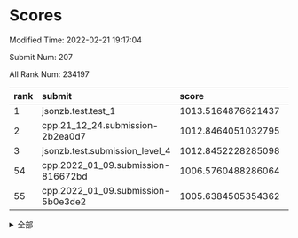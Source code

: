 # Scores

Modified Time: 2022-02-21 19:17:04

Submit Num: 207

All Rank Num: 234197

| rank |               submit               |       score        |       sigma        | pk_num |
| :--- | :--------------------------------- | :----------------- | :----------------- | :----- |
| 1    | jsonzb.test.test_1                 | 1013.5164876621437 | 0.8129230312699766 | 4521   |
| 2    | cpp.21_12_24.submission-2b2ea0d7   | 1012.8464051032795 | 0.7878729555014066 | 4526   |
| 3    | jsonzb.test.submission_level_4     | 1012.8452228285098 | 0.7983478364719435 | 4527   |
| 54   | cpp.2022_01_09.submission-816672bd | 1006.5760488286064 | 0.7254522064078239 | 4526   |
| 55   | cpp.2022_01_09.submission-5b0e3de2 | 1005.6384505354362 | 0.7207802697180581 | 4524   |


<details>
<summary>全部</summary>

| rank |                 submit                 |       score        |       sigma        | pk_num |
| :--- | :------------------------------------- | :----------------- | :----------------- | :----- |
| 1    | jsonzb.test.test_1                     | 1013.5164876621437 | 0.8129230312699766 | 4521   |
| 2    | cpp.21_12_24.submission-2b2ea0d7       | 1012.8464051032795 | 0.7878729555014066 | 4526   |
| 3    | jsonzb.test.submission_level_4         | 1012.8452228285098 | 0.7983478364719435 | 4527   |
| 4    | gobigger.level_3.submission_level_3_31 | 1011.5690403013563 | 0.7762562169815201 | 4520   |
| 5    | gobigger.level_3.submission_level_3_48 | 1011.3390148657297 | 0.7814018040705701 | 4526   |
| 6    | gobigger.level_3.submission_level_3_8  | 1011.0794408623365 | 0.7656064299004718 | 4525   |
| 7    | gobigger.level_3.submission_level_3_19 | 1010.7766581280234 | 0.7733613946679555 | 4523   |
| 8    | gobigger.level_3.submission_level_3_33 | 1010.734680767254  | 0.7816703459163461 | 4528   |
| 9    | gobigger.level_3.submission_level_3_34 | 1010.6451255567757 | 0.7715046200413154 | 4525   |
| 10   | gobigger.level_3.submission_level_3_16 | 1010.6378242870672 | 0.7714396019837105 | 4527   |
| 11   | gobigger.level_3.submission_level_3_27 | 1010.5874769881038 | 0.7541395489597011 | 4525   |
| 12   | gobigger.level_3.submission_level_3_23 | 1010.5840690997179 | 0.7483643619225158 | 4524   |
| 13   | gobigger.level_3.submission_level_3_17 | 1010.4242927866482 | 0.7752054218063645 | 4519   |
| 14   | gobigger.level_3.submission_level_3_10 | 1010.3686287686874 | 0.7652842164350436 | 4529   |
| 15   | gobigger.level_3.submission_level_3_43 | 1010.316751037013  | 0.7509213887127946 | 4529   |
| 16   | gobigger.level_3.submission_level_3_11 | 1010.3106559285488 | 0.784653784142019  | 4525   |
| 17   | gobigger.level_3.submission_level_3_0  | 1010.2743037853643 | 0.7652409959410212 | 4522   |
| 18   | gobigger.level_3.submission_level_3_9  | 1010.2290346842568 | 0.7626490065324981 | 4528   |
| 19   | gobigger.level_3.submission_level_3_29 | 1010.1586332567229 | 0.7926229593408006 | 4523   |
| 20   | gobigger.level_3.submission_level_3_21 | 1010.1486778947132 | 0.7659365085622103 | 4526   |
| 21   | gobigger.level_3.submission_level_3_39 | 1010.1438642239816 | 0.7584105260952279 | 4527   |
| 22   | gobigger.level_3.submission_level_3_38 | 1010.1405047967052 | 0.7506709045201535 | 4526   |
| 23   | gobigger.level_3.submission_level_3_12 | 1010.134422962854  | 0.7500182826764404 | 4526   |
| 24   | gobigger.level_3.submission_level_3_5  | 1009.9954017166369 | 0.7516537989592404 | 4526   |
| 25   | gobigger.level_3.submission_level_3_37 | 1009.9719402851015 | 0.7585247973047354 | 4523   |
| 26   | gobigger.level_3.submission_level_3_46 | 1009.9561992562412 | 0.7814648497588481 | 4524   |
| 27   | gobigger.level_3.submission_level_3_18 | 1009.8949117634185 | 0.7438009675855114 | 4524   |
| 28   | gobigger.level_3.submission_level_3_1  | 1009.8534631194676 | 0.7702175425694324 | 4529   |
| 29   | gobigger.level_3.submission_level_3_42 | 1009.8093620944124 | 0.7804938400222173 | 4524   |
| 30   | gobigger.level_3.submission_level_3_20 | 1009.802040015563  | 0.7608556243612167 | 4527   |
| 31   | gobigger.level_3.submission_level_3_41 | 1009.62334184118   | 0.7596104071612297 | 4531   |
| 32   | gobigger.level_3.submission_level_3_24 | 1009.6126261010377 | 0.7609596483725133 | 4526   |
| 33   | gobigger.level_3.submission_level_3_25 | 1009.5318662249962 | 0.7414617018917445 | 4524   |
| 34   | gobigger.level_3.submission_level_3_2  | 1009.4963875888163 | 0.7562096569780581 | 4522   |
| 35   | gobigger.level_3.submission_level_3_44 | 1009.4614856795255 | 0.7596403845233626 | 4525   |
| 36   | gobigger.level_3.submission_level_3_47 | 1009.4422925788892 | 0.7426329575742308 | 4527   |
| 37   | gobigger.level_3.submission_level_3_28 | 1009.393954533134  | 0.7643906924766519 | 4524   |
| 38   | gobigger.level_3.submission_level_3_40 | 1009.3719269597473 | 0.7387623720802572 | 4526   |
| 39   | gobigger.level_3.submission_level_3_7  | 1009.3553672207372 | 0.7553029013743038 | 4526   |
| 40   | gobigger.level_3.submission_level_3_26 | 1009.3271610712247 | 0.7560396550743087 | 4528   |
| 41   | gobigger.level_3.submission_level_3_36 | 1009.3134177041045 | 0.7468965031487236 | 4525   |
| 42   | gobigger.level_3.submission_level_3_6  | 1009.2996653797253 | 0.7391783677288923 | 4520   |
| 43   | gobigger.level_3.submission_level_3_4  | 1009.2709539555793 | 0.7565450828013381 | 4526   |
| 44   | gobigger.level_3.submission_level_3_15 | 1009.2549392980778 | 0.7357062857887302 | 4530   |
| 45   | gobigger.level_3.submission_level_3_30 | 1009.2336506466182 | 0.7474619169316339 | 4527   |
| 46   | gobigger.level_3.submission_level_3_35 | 1009.1161052813866 | 0.7470451260155893 | 4525   |
| 47   | gobigger.level_3.submission_level_3_22 | 1009.1000679388142 | 0.7611887180901785 | 4528   |
| 48   | gobigger.level_3.submission_level_3_49 | 1009.0600543006898 | 0.7462041950290387 | 4524   |
| 49   | gobigger.level_3.submission_level_3_3  | 1008.8296906082845 | 0.7489374289355014 | 4523   |
| 50   | gobigger.level_3.submission_level_3_45 | 1008.5945609065101 | 0.7540659854903262 | 4529   |
| 51   | gobigger.level_3.submission_level_3_14 | 1008.5660255766346 | 0.7786058045303832 | 4527   |
| 52   | gobigger.level_3.submission_level_3_32 | 1008.5220678482926 | 0.733438502400179  | 4526   |
| 53   | gobigger.level_3.submission_level_3_13 | 1008.3318516313401 | 0.741866159274035  | 4525   |
| 54   | cpp.2022_01_09.submission-816672bd     | 1006.5760488286064 | 0.7254522064078239 | 4526   |
| 55   | cpp.2022_01_09.submission-5b0e3de2     | 1005.6384505354362 | 0.7207802697180581 | 4524   |
| 56   | gobigger.level_1.submission_level_1_1  | 1005.3244136701768 | 0.7265631185734119 | 4530   |
| 57   | gobigger.level_1.submission_level_1_32 | 1004.8515712811235 | 0.7103512624611726 | 4528   |
| 58   | gobigger.level_1.submission_level_1_13 | 1004.8310546999155 | 0.7253129500937152 | 4523   |
| 59   | gobigger.level_1.submission_level_1_33 | 1004.5629444004359 | 0.7114859659086157 | 4529   |
| 60   | gobigger.level_1.submission_level_1_27 | 1004.5173044787218 | 0.724661031799368  | 4526   |
| 61   | gobigger.level_1.submission_level_1_6  | 1004.3638990773392 | 0.7269948681994843 | 4522   |
| 62   | gobigger.level_1.submission_level_1_16 | 1004.2744726965096 | 0.728762447929055  | 4525   |
| 63   | gobigger.level_1.submission_level_1_3  | 1004.2475952686234 | 0.720484370270033  | 4522   |
| 64   | gobigger.level_1.submission_level_1_22 | 1004.1485069398228 | 0.7219569728681472 | 4525   |
| 65   | gobigger.level_1.submission_level_1_12 | 1004.066692155367  | 0.7269153788781674 | 4528   |
| 66   | gobigger.level_1.submission_level_1_18 | 1004.0401371469518 | 0.7133063931875837 | 4522   |
| 67   | gobigger.level_1.submission_level_1_14 | 1004.0363478071276 | 0.7259046867311326 | 4525   |
| 68   | gobigger.level_1.submission_level_1_45 | 1003.8907510619244 | 0.7151952789032416 | 4521   |
| 69   | gobigger.level_1.submission_level_1_28 | 1003.8813537075049 | 0.7186440540307327 | 4521   |
| 70   | gobigger.level_1.submission_level_1_41 | 1003.6986613895987 | 0.7156049233658021 | 4530   |
| 71   | gobigger.level_1.submission_level_1_8  | 1003.6899455088039 | 0.7276280727713291 | 4524   |
| 72   | gobigger.level_1.submission_level_1_4  | 1003.6220638339926 | 0.7146106681660416 | 4523   |
| 73   | gobigger.level_1.submission_level_1_47 | 1003.6029632689583 | 0.7205773898719199 | 4532   |
| 74   | gobigger.level_1.submission_level_1_24 | 1003.5885255483695 | 0.7155697209060357 | 4529   |
| 75   | gobigger.level_1.submission_level_1_17 | 1003.5034432661636 | 0.7294848755700689 | 4529   |
| 76   | gobigger.level_1.submission_level_1_5  | 1003.5032321846636 | 0.7177272324505101 | 4526   |
| 77   | gobigger.level_1.submission_level_1_23 | 1003.4902873549112 | 0.7055927897127439 | 4527   |
| 78   | gobigger.level_1.submission_level_1_30 | 1003.382874131043  | 0.7291771085297112 | 4525   |
| 79   | gobigger.level_1.submission_level_1_10 | 1003.2648271531712 | 0.7273352189314544 | 4524   |
| 80   | gobigger.level_1.submission_level_1_40 | 1003.2487810411588 | 0.70847023560917   | 4525   |
| 81   | gobigger.level_1.submission_level_1_11 | 1003.2441877367183 | 0.7335017045922438 | 4521   |
| 82   | gobigger.level_1.submission_level_1_35 | 1003.2114239842571 | 0.7152399355112091 | 4521   |
| 83   | gobigger.level_1.submission_level_1_38 | 1003.1982935120791 | 0.7114975006621237 | 4526   |
| 84   | gobigger.level_1.submission_level_1_48 | 1003.1429473013006 | 0.7233396345459366 | 4524   |
| 85   | gobigger.level_1.submission_level_1_7  | 1003.1367939934709 | 0.7235981555864507 | 4523   |
| 86   | gobigger.level_1.submission_level_1_15 | 1003.0321587378372 | 0.7094919532109077 | 4520   |
| 87   | gobigger.level_1.submission_level_1_37 | 1002.9798853767971 | 0.7199491981114294 | 4530   |
| 88   | gobigger.level_1.submission_level_1_46 | 1002.9072738418124 | 0.711191041864833  | 4529   |
| 89   | gobigger.level_1.submission_level_1_49 | 1002.904650258835  | 0.7130180504987194 | 4525   |
| 90   | gobigger.level_1.submission_level_1_20 | 1002.8387698221954 | 0.7105014155404636 | 4528   |
| 91   | gobigger.level_1.submission_level_1_19 | 1002.7401159462976 | 0.7026942222410314 | 4526   |
| 92   | gobigger.level_1.submission_level_1_21 | 1002.7267503785288 | 0.7111402219948358 | 4523   |
| 93   | gobigger.level_1.submission_level_1_36 | 1002.6678541479483 | 0.7161753434116094 | 4523   |
| 94   | gobigger.level_1.submission_level_1_31 | 1002.6582309724334 | 0.7094072013738918 | 4524   |
| 95   | gobigger.level_1.submission_level_1_9  | 1002.5744877970284 | 0.7104463564008516 | 4519   |
| 96   | gobigger.level_1.submission_level_1_26 | 1002.5651365641909 | 0.707838018222834  | 4528   |
| 97   | gobigger.level_1.submission_level_1_0  | 1002.5401526861075 | 0.706902227522674  | 4526   |
| 98   | gobigger.level_1.submission_level_1_39 | 1002.5183999579433 | 0.7172774220744763 | 4527   |
| 99   | gobigger.level_1.submission_level_1_34 | 1002.4609702280218 | 0.7143799188795062 | 4523   |
| 100  | gobigger.level_1.submission_level_1_2  | 1002.4586271145905 | 0.7148777759553481 | 4528   |
| 101  | gobigger.level_1.submission_level_1_43 | 1002.312849638329  | 0.7086770011309519 | 4522   |
| 102  | gobigger.level_1.submission_level_1_29 | 1002.3066634801637 | 0.7053597070174737 | 4519   |
| 103  | gobigger.level_1.submission_level_1_44 | 1001.989502217549  | 0.7166765866291109 | 4527   |
| 104  | gobigger.level_1.submission_level_1_25 | 1001.9069056724456 | 0.7049764315788474 | 4530   |
| 105  | gobigger.level_1.submission_level_1_42 | 1001.648105652414  | 0.710814210104766  | 4526   |
| 106  | gobigger.random.submission_random_27   | 997.9421731239747  | 0.7183558965653785 | 4530   |
| 107  | gobigger.random.submission_random_17   | 997.3505773075617  | 0.6924973553192008 | 4528   |
| 108  | gobigger.random.submission_random_19   | 997.1858114410587  | 0.7000111408165033 | 4528   |
| 109  | gobigger.random.submission_random_1    | 997.0023040928636  | 0.7067627728589431 | 4523   |
| 110  | gobigger.random.submission_random_24   | 996.9019932635057  | 0.7036051438649062 | 4524   |
| 111  | gobigger.random.submission_random_18   | 996.6448363868453  | 0.7052374266458279 | 4526   |
| 112  | gobigger.random.submission_random_4    | 996.5113443861894  | 0.7138711046935649 | 4526   |
| 113  | gobigger.random.submission_random_42   | 996.4029444679057  | 0.6950093312887095 | 4527   |
| 114  | gobigger.random.submission_random_6    | 996.2332861887363  | 0.7027448779420027 | 4534   |
| 115  | gobigger.random.submission_random_12   | 996.1949401180648  | 0.7028997441671075 | 4526   |
| 116  | gobigger.random.submission_random_22   | 996.177924170661   | 0.7086116851073647 | 4526   |
| 117  | gobigger.random.submission_random_16   | 996.1713779956439  | 0.7263394262528887 | 4525   |
| 118  | gobigger.random.submission_random_20   | 996.1673399224155  | 0.7148760868842168 | 4526   |
| 119  | gobigger.random.submission_random_30   | 996.1417371034357  | 0.7161424541422999 | 4527   |
| 120  | gobigger.random.submission_random_46   | 996.0888017462066  | 0.7201769234242505 | 4530   |
| 121  | gobigger.random.submission_random_2    | 996.0862106753622  | 0.7157008986043629 | 4525   |
| 122  | gobigger.random.submission_random_41   | 996.0105944834716  | 0.7003058929505636 | 4525   |
| 123  | gobigger.random.submission_random_31   | 995.9954592142803  | 0.7171023092165406 | 4526   |
| 124  | gobigger.random.submission_random_23   | 995.9738789653169  | 0.7047864967011169 | 4527   |
| 125  | gobigger.random.submission_random_14   | 995.9303650740723  | 0.7213267113938482 | 4527   |
| 126  | gobigger.random.submission_random_7    | 995.9290552757577  | 0.7064301544924758 | 4528   |
| 127  | gobigger.random.submission_random_15   | 995.9028824161243  | 0.722915585406416  | 4529   |
| 128  | gobigger.random.submission_random_35   | 995.8707575351447  | 0.7021338268735504 | 4528   |
| 129  | gobigger.random.submission_random_29   | 995.8623077900564  | 0.7112600863426602 | 4527   |
| 130  | gobigger.random.submission_random_11   | 995.8390527222139  | 0.7052535616965491 | 4527   |
| 131  | gobigger.random.submission_random_47   | 995.8371066651329  | 0.7018006577075124 | 4526   |
| 132  | gobigger.random.submission_random_25   | 995.8336894355176  | 0.7192602899028773 | 4526   |
| 133  | gobigger.random.submission_random_26   | 995.8098766956242  | 0.6974614930716205 | 4529   |
| 134  | gobigger.random.submission_random_43   | 995.8095967831376  | 0.7096819594751361 | 4527   |
| 135  | gobigger.random.submission_random_13   | 995.8056823629424  | 0.7150673776081611 | 4526   |
| 136  | gobigger.random.submission_random_48   | 995.780062958463   | 0.7115041916100895 | 4523   |
| 137  | gobigger.random.submission_random_36   | 995.7467219072773  | 0.7023291949854958 | 4529   |
| 138  | gobigger.random.submission_random_38   | 995.6778560289787  | 0.724362234974741  | 4528   |
| 139  | gobigger.random.submission_random_28   | 995.6677958578522  | 0.7120251951514606 | 4521   |
| 140  | gobigger.random.submission_random_44   | 995.6010131161224  | 0.7067975845907329 | 4530   |
| 141  | gobigger.random.submission_random_32   | 995.5279130590372  | 0.6977510432989742 | 4522   |
| 142  | gobigger.random.submission_random_21   | 995.5146193788805  | 0.7204885291684906 | 4522   |
| 143  | gobigger.random.submission_random_5    | 995.3323011067954  | 0.719495756503792  | 4521   |
| 144  | gobigger.random.submission_random_0    | 995.2957797565248  | 0.7143629410542575 | 4531   |
| 145  | gobigger.random.submission_random_40   | 995.2535618596906  | 0.7096230688516562 | 4524   |
| 146  | gobigger.random.submission_random_9    | 995.1794688626488  | 0.7248653554941848 | 4527   |
| 147  | gobigger.random.submission_random_33   | 995.1762408862564  | 0.7158554954162537 | 4528   |
| 148  | gobigger.random.submission_random_10   | 995.1572855469375  | 0.7093401015353448 | 4526   |
| 149  | gobigger.random.submission_random_37   | 995.0877478923012  | 0.7212185703711833 | 4528   |
| 150  | gobigger.level_2.submission_level_2_13 | 995.0755696966982  | 0.7196469789960342 | 4526   |
| 151  | gobigger.random.submission_random_34   | 994.9753851402494  | 0.7159359785168067 | 4520   |
| 152  | gobigger.random.submission_random_8    | 994.9369949087558  | 0.7076178371169887 | 4525   |
| 153  | gobigger.random.submission_random_39   | 994.7638252338887  | 0.7202586513054549 | 4520   |
| 154  | gobigger.random.submission_random_49   | 994.7528828171361  | 0.7250376266975747 | 4526   |
| 155  | gobigger.random.submission_random_45   | 994.7501510954593  | 0.7216836717730705 | 4526   |
| 156  | gobigger.random.submission_random_3    | 994.6438082409636  | 0.7280984803810837 | 4529   |
| 157  | gobigger.level_2.submission_level_2_12 | 994.3798909695095  | 0.7233707305224188 | 4527   |
| 158  | gobigger.level_2.submission_level_2_24 | 993.7125061795341  | 0.7343195591745016 | 4523   |
| 159  | gobigger.level_2.submission_level_2_30 | 993.6467564484325  | 0.7212307760432247 | 4527   |
| 160  | gobigger.level_2.submission_level_2_29 | 993.318342015462   | 0.7287036147468745 | 4529   |
| 161  | gobigger.level_2.submission_level_2_16 | 993.2542933944796  | 0.7292710460607067 | 4523   |
| 162  | gobigger.level_2.submission_level_2_40 | 993.1144069578783  | 0.724316810543141  | 4527   |
| 163  | gobigger.level_2.submission_level_2_18 | 993.0245630029976  | 0.7382433594167092 | 4525   |
| 164  | gobigger.level_2.submission_level_2_47 | 992.9549189241878  | 0.727409210809866  | 4525   |
| 165  | gobigger.level_2.submission_level_2_3  | 992.903150280758   | 0.7330187922272272 | 4522   |
| 166  | gobigger.level_2.submission_level_2_22 | 992.8937557361874  | 0.7426838245717859 | 4530   |
| 167  | gobigger.level_2.submission_level_2_4  | 992.7989482585226  | 0.7386406712268302 | 4528   |
| 168  | gobigger.level_2.submission_level_2_2  | 992.7987526987766  | 0.7334682401510749 | 4518   |
| 169  | gobigger.level_2.submission_level_2_49 | 992.6944722783866  | 0.7392192026231003 | 4529   |
| 170  | gobigger.level_2.submission_level_2_26 | 992.6637996052561  | 0.7351425484463416 | 4522   |
| 171  | gobigger.level_2.submission_level_2_45 | 992.6093764602065  | 0.7612482173488279 | 4523   |
| 172  | gobigger.level_2.submission_level_2_20 | 992.6031782903792  | 0.7574808399641807 | 4527   |
| 173  | gobigger.level_2.submission_level_2_17 | 992.5673239294649  | 0.7251248697338105 | 4525   |
| 174  | gobigger.level_2.submission_level_2_34 | 992.4306706872192  | 0.7271943339783753 | 4526   |
| 175  | gobigger.level_2.submission_level_2_35 | 992.3921858540745  | 0.7635255668021789 | 4530   |
| 176  | gobigger.level_2.submission_level_2_23 | 992.3694323131127  | 0.7403424277916894 | 4526   |
| 177  | gobigger.level_2.submission_level_2_9  | 992.3486189906832  | 0.7273601852220952 | 4524   |
| 178  | gobigger.level_2.submission_level_2_37 | 992.3078592574251  | 0.7345766602237574 | 4528   |
| 179  | gobigger.level_2.submission_level_2_7  | 992.3024461697588  | 0.7502258389153503 | 4522   |
| 180  | gobigger.level_2.submission_level_2_32 | 992.2730193076808  | 0.7474672783065047 | 4523   |
| 181  | gobigger.level_2.submission_level_2_46 | 992.246623635154   | 0.7677783219316967 | 4526   |
| 182  | gobigger.level_2.submission_level_2_5  | 992.2375275249783  | 0.7402904569101006 | 4526   |
| 183  | gobigger.level_2.submission_level_2_31 | 992.2301299913042  | 0.7375258189982233 | 4518   |
| 184  | gobigger.level_2.submission_level_2_10 | 992.0552853297518  | 0.7566803283460538 | 4532   |
| 185  | gobigger.level_2.submission_level_2_1  | 991.9490385354572  | 0.7576302254209382 | 4526   |
| 186  | gobigger.level_2.submission_level_2_15 | 991.8736311874459  | 0.7562521864602866 | 4525   |
| 187  | gobigger.level_2.submission_level_2_38 | 991.8467895666232  | 0.7387982977339922 | 4526   |
| 188  | gobigger.level_2.submission_level_2_42 | 991.8085067355265  | 0.7366172093459928 | 4528   |
| 189  | gobigger.level_2.submission_level_2_33 | 991.7741791244092  | 0.7738234061376158 | 4527   |
| 190  | gobigger.level_2.submission_level_2_48 | 991.749774628831   | 0.7484714993137971 | 4522   |
| 191  | gobigger.level_2.submission_level_2_41 | 991.6923228157857  | 0.7457829627932027 | 4526   |
| 192  | gobigger.level_2.submission_level_2_11 | 991.6668015398976  | 0.7551113900479405 | 4523   |
| 193  | gobigger.level_2.submission_level_2_0  | 991.6171560121821  | 0.7735485149377894 | 4530   |
| 194  | gobigger.level_2.submission_level_2_36 | 991.6060149449178  | 0.7476191903144234 | 4525   |
| 195  | gobigger.level_2.submission_level_2_19 | 991.5347587876294  | 0.7515053408418568 | 4522   |
| 196  | gobigger.level_2.submission_level_2_43 | 991.5109102479879  | 0.7408529929099729 | 4526   |
| 197  | gobigger.level_2.submission_level_2_21 | 991.478233689761   | 0.7664061015477087 | 4521   |
| 198  | gobigger.level_2.submission_level_2_8  | 991.3819556222184  | 0.761177084692025  | 4525   |
| 199  | gobigger.level_2.submission_level_2_14 | 991.2872556251849  | 0.7526544013323171 | 4525   |
| 200  | gobigger.level_2.submission_level_2_44 | 991.2024281468829  | 0.7547720701239004 | 4527   |
| 201  | gobigger.level_2.submission_level_2_6  | 991.1065303248081  | 0.7442828084419149 | 4526   |
| 202  | gobigger.level_2.submission_level_2_28 | 990.5506441533482  | 0.7626244609161523 | 4524   |
| 203  | gobigger.level_2.submission_level_2_39 | 990.341271608608   | 0.7637024677690368 | 4528   |
| 204  | gobigger.level_2.submission_level_2_25 | 990.240936788478   | 0.7737962925001697 | 4519   |
| 205  | gobigger.level_2.submission_level_2_27 | 989.9177191649713  | 0.7744665635558313 | 4525   |
| 206  | gobigger.none.submission_none_0        | 979.5419363295171  | 1.1497550576081286 | 4529   |
| 207  | gobigger.none.submission_none_1        | 976.379657173241   | 1.331598020531629  | 4527   |

</details>